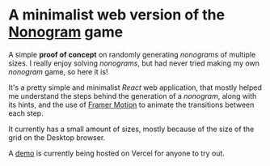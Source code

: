 # A minimalist web version of the [Nonogram](https://en.wikipedia.org/wiki/Nonogram) game

A simple **proof of concept** on randomly generating _nonograms_ of multiple sizes.
I really enjoy solving _nonograms_, but had never tried making my own _nonogram_ game, so here it is!

It's a pretty simple and minimalist _React_ web application, that mostly helped me understand the steps behind the generation of a _nonogram_, along with its hints, and the use of [Framer Motion](https://www.framer.com/motion/) to animate the transitions between each step.

It currently has a small amount of sizes, mostly because of the size of the grid on the Desktop browser.

A [demo](https://nonogram-web.vercel.app) is currently being hosted on Vercel for anyone to try out.
